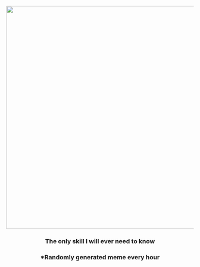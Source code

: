 <p align="center">
        <img src="https://i.redd.it/lgd075ezdo191.png" width="600" height="600">
        </p>
        <h3 align="center">The only skill I will ever need to know</h3>
        <h3 align="center">*Randomly generated meme every hour</h3>
    